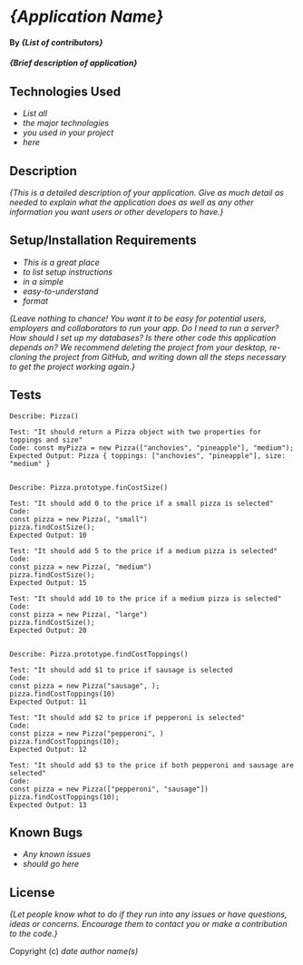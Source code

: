 # _{Application Name}_

#### By _**{List of contributors}**_

#### _{Brief description of application}_

## Technologies Used

* _List all_
* _the major technologies_
* _you used in your project_
* _here_

## Description

_{This is a detailed description of your application. Give as much detail as needed to explain what the application does as well as any other information you want users or other developers to have.}_

## Setup/Installation Requirements

* _This is a great place_
* _to list setup instructions_
* _in a simple_
* _easy-to-understand_
* _format_

_{Leave nothing to chance! You want it to be easy for potential users, employers and collaborators to run your app. Do I need to run a server? How should I set up my databases? Is there other code this application depends on? We recommend deleting the project from your desktop, re-cloning the project from GitHub, and writing down all the steps necessary to get the project working again.}_

## Tests
```
Describe: Pizza()

Test: "It should return a Pizza object with two properties for toppings and size"
Code: const myPizza = new Pizza(["anchovies", "pineapple"], "medium");
Expected Output: Pizza { toppings: ["anchovies", "pineapple"], size: "medium" }


Describe: Pizza.prototype.finCostSize()

Test: "It should add 0 to the price if a small pizza is selected"
Code:
const pizza = new Pizza(, "small")
pizza.findCostSize();
Expected Output: 10

Test: "It should add 5 to the price if a medium pizza is selected"
Code:
const pizza = new Pizza(, "medium")
pizza.findCostSize();
Expected Output: 15

Test: "It should add 10 to the price if a medium pizza is selected"
Code:
const pizza = new Pizza(, "large")
pizza.findCostSize();
Expected Output: 20


Describe: Pizza.prototype.findCostToppings()

Test: "It should add $1 to price if sausage is selected
Code: 
const pizza = new Pizza("sausage", );
pizza.findCostToppings(10)
Expected Output: 11

Test: "It should add $2 to price if pepperoni is selected"
Code: 
const pizza = new Pizza("pepperoni", )
pizza.findCostToppings(10);
Expected Output: 12

Test: "It should add $3 to the price if both pepperoni and sausage are selected"
Code: 
const pizza = new Pizza(["pepperoni", "sausage"])
pizza.findCostToppings(10);
Expected Output: 13
```
## Known Bugs

* _Any known issues_
* _should go here_

## License


_{Let people know what to do if they run into any issues or have questions, ideas or concerns.  Encourage them to contact you or make a contribution to the code.}_

Copyright (c) _date_ _author name(s)_